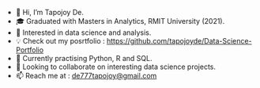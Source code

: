 - 👋 Hi, I’m Tapojoy De.
- 🎓 Graduated with Masters in Analytics, RMIT University (2021).
- 👀 Interested in data science and analysis.
- 💡 Check out my posrtfolio : https://github.com/tapojoyde/Data-Science-Portfolio
- 🌱 Currently practising Python, R and SQL.
- 💞️ Looking to collaborate on interesting data science projects.
- 📫 Reach me at : de777tapojoy@gmail.com

<!---
tapojoyde/tapojoyde is a ✨ special ✨ repository because its `README.md` (this file) appears on your GitHub profile.
--->
